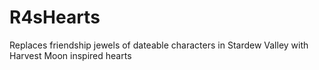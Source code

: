# R4sHearts
Replaces friendship jewels of dateable characters in Stardew Valley with Harvest Moon inspired hearts
